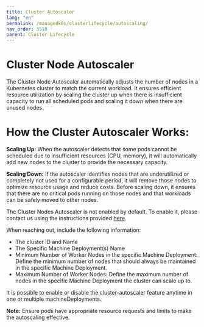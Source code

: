 ```yaml
---
title: Cluster Autoscaler
lang: "en"
permalink: /managedk8s/clusterlifecycle/autoscaling/
nav_order: 3510
parent: Cluster Lifecycle
---
```

# Cluster Node Autoscaler
The Cluster Node Autoscaler automatically adjusts the number of nodes in a Kubernetes cluster to match the current workload. It ensures efficient resource utilization by scaling the cluster up when there is insufficient capacity to run all scheduled pods and scaling it down when there are unused nodes.

# How the Cluster Autoscaler Works:
**Scaling Up:**
When the autoscaler detects that some pods cannot be scheduled due to insufficient resources (CPU, memory), it will automatically add new nodes to the cluster to provide the necessary capacity.

**Scaling Down:**
If the autoscaler identifies nodes that are underutilized or completely not used for a configurable period, it will remove those nodes to optimize resource usage and reduce costs. Before scaling down, it ensures that there are no critical pods running on those nodes and that workloads can be safely moved to other nodes.

The Cluster Nodes Autoscaler is not enabled by default. To enable it, please contact us using the instructions provided [here](/gks/about/support/).

When reaching out, include the following information:
- The cluster ID and Name
- The Specific Machine Deployment(s) Name
- Minimum Number of Worker Nodes in the specific Machine Deployment: Define the minimum number of nodes that should always be maintained in the specific Machine Deployment.
- Maximum Number of Worker Nodes: Define the maximum number of nodes in the specific Machine Deployment the cluster can scale up to.

It is possible to enable or disable the cluster-autoscaler feature anytime in one or multiple machineDeployments.

**Note:** Ensure pods have appropriate resource requests and limits to make the autoscaling effective. 